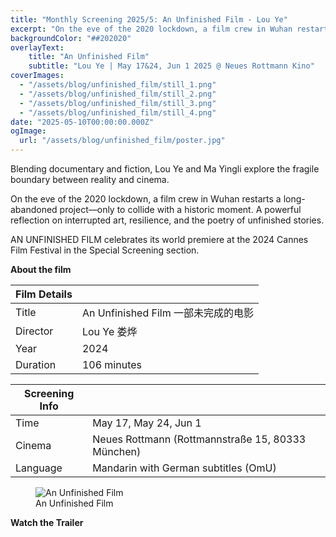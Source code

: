 ```yaml
---
title: "Monthly Screening 2025/5: An Unfinished Film - Lou Ye"
excerpt: "On the eve of the 2020 lockdown, a film crew in Wuhan restarts a long-abandoned project—only to collide with a historic moment. A powerful reflection on interrupted art, resilience, and the poetry of unfinished stories."
backgroundColor: "##202020"
overlayText:
    title: "An Unfinished Film"
    subtitle: "Lou Ye | May 17&24, Jun 1 2025 @ Neues Rottmann Kino"
coverImages:
  - "/assets/blog/unfinished_film/still_1.png"
  - "/assets/blog/unfinished_film/still_2.png"
  - "/assets/blog/unfinished_film/still_3.png"
  - "/assets/blog/unfinished_film/still_4.png"
date: "2025-05-10T00:00:00.000Z"
ogImage:
  url: "/assets/blog/unfinished_film/poster.jpg"
---
```

Blending documentary and fiction, Lou Ye and Ma Yingli explore the fragile boundary between reality and cinema.

On the eve of the 2020 lockdown, a film crew in Wuhan restarts a long-abandoned project—only to collide with a historic moment. A powerful reflection on interrupted art, resilience, and the poetry of unfinished stories.

AN UNFINISHED FILM celebrates its world premiere at the 2024 Cannes Film Festival in the Special Screening section.


**About the film**

| Film Details| |
|---|---|
| Title| An Unfinished Film 一部未完成的电影|
| Director | Lou Ye 娄烨 |
| Year| 2024 |
| Duration| 106 minutes |

| Screening Info | |
|---|---|
| Time | May 17, May 24, Jun 1 |
| Cinema | Neues Rottmann (Rottmannstraße 15, 80333 München) |
| Language| Mandarin with German subtitles (OmU) |

<figure>
  <img src="/assets/blog/unfinished_film/poster.jpg" alt="An Unfinished Film" />
  <figcaption>An Unfinished Film</figcaption>
</figure>

**Watch the Trailer**

<div class="youtube-embed" data-video-id="2YycBG8PyTw" data-title="An Unfinished Film"></div>
